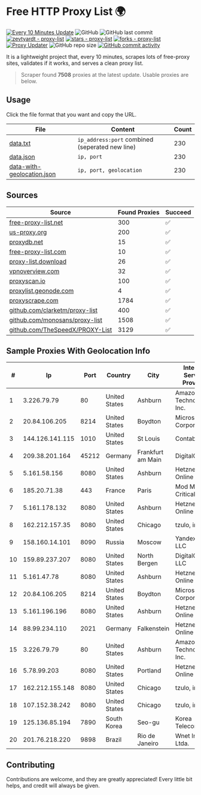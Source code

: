 
# Free HTTP Proxy List 🌍

[![Every 10 Minutes Update](https://github.com/mertguvencli/http-proxy-list/actions/workflows/main.yml/badge.svg?branch=main)](https://github.com/mertguvencli/http-proxy-list/actions/workflows/main.yml)
![GitHub](https://img.shields.io/github/license/mertguvencli/http-proxy-list)
![GitHub last commit](https://img.shields.io/github/last-commit/mertguvencli/http-proxy-list)
[![zevtyardt - proxy-list](https://img.shields.io/static/v1?label=zevtyardt&message=proxy-list&color=blue&logo=github)](https://github.com/zevtyardt/proxy-list "Go to GitHub repo")
[![stars - proxy-list](https://img.shields.io/github/stars/zevtyardt/proxy-list?style=social)](https://github.com/zevtyardt/proxy-list)
[![forks - proxy-list](https://img.shields.io/github/forks/zevtyardt/proxy-list?style=social)](https://github.com/zevtyardt/proxy-list)
[![Proxy Updater](https://github.com/zevtyardt/proxy-list/workflows/Proxy%20Updater/badge.svg)](https://github.com/zevtyardt/proxy-list/actions?query=workflow:"Proxy+Updater")
![GitHub repo size](https://img.shields.io/github/repo-size/zevtyardt/proxy-list)
[![GitHub commit activity](https://img.shields.io/github/commit-activity/m/zevtyardt/proxy-list?logo=commits)](https://github.com/zevtyardt/proxy-list/commits/main)

It is a lightweight project that, every 10 minutes, scrapes lots of free-proxy sites, validates if it works, and serves a clean proxy list.

> Scraper found **7508** proxies at the latest update. Usable proxies are below.

## Usage

Click the file format that you want and copy the URL.

|File|Content|Count|
|----|-------|-----|
|[data.txt](https://raw.githubusercontent.com/mertguvencli/http-proxy-list/main/proxy-list/data.txt)|`ip_address:port` combined (seperated new line)|230|
|[data.json](https://raw.githubusercontent.com/mertguvencli/http-proxy-list/main/proxy-list/data.json)|`ip, port`|230|
|[data-with-geolocation.json](https://raw.githubusercontent.com/mertguvencli/http-proxy-list/main/proxy-list/data-with-geolocation.json)|`ip, port, geolocation`|230|

## Sources

|Source|Found Proxies|Succeed|
|------|-------------|-------|
|[free-proxy-list.net](https://free-proxy-list.net)|300|✅|
|[us-proxy.org](https://www.us-proxy.org)|200|✅|
|[proxydb.net](http://proxydb.net)|15|✅|
|[free-proxy-list.com](https://free-proxy-list.com/?page=&port=&type%5B%5D=http&type%5B%5D=https&up_time=0&search=Search)|10|✅|
|[proxy-list.download](https://www.proxy-list.download/HTTP)|26|✅|
|[vpnoverview.com](https://vpnoverview.com/privacy/anonymous-browsing/free-proxy-servers)|32|✅|
|[proxyscan.io](https://www.proxyscan.io)|100|✅|
|[proxylist.geonode.com](https://proxylist.geonode.com/api/proxy-list?limit=300&page=1&sort_by=lastChecked&sort_type=desc&protocols=http,https)|4|✅|
|[proxyscrape.com](https://api.proxyscrape.com/v2/?request=displayproxies&protocol=http&timeout=10000&country=all&ssl=all&anonymity=all)|1784|✅|
|[github.com/clarketm/proxy-list](https://raw.githubusercontent.com/clarketm/proxy-list/master/proxy-list-raw.txt)|400|✅|
|[github.com/monosans/proxy-list](https://raw.githubusercontent.com/monosans/proxy-list/main/proxies/http.txt)|1508|✅|
|[github.com/TheSpeedX/PROXY-List](https://raw.githubusercontent.com/TheSpeedX/PROXY-List/master/http.txt)|3129|✅|


## Sample Proxies With Geolocation Info

|#|Ip|Port|Country|City|Internet Service Provider|
|-|--|----|-------|----|-------------------------|
|1|3.226.79.79|80|United States|Ashburn|Amazon Technologies Inc.|
|2|20.84.106.205|8214|United States|Boydton|Microsoft Corporation|
|3|144.126.141.115|1010|United States|St Louis|Contabo Inc.|
|4|209.38.201.164|45212|Germany|Frankfurt am Main|DigitalOcean|
|5|5.161.58.156|8080|United States|Ashburn|Hetzner Online GmbH|
|6|185.20.71.38|443|France|Paris|Mod Mission Critical LLC|
|7|5.161.178.132|8080|United States|Ashburn|Hetzner Online GmbH|
|8|162.212.157.35|8080|United States|Chicago|tzulo, inc.|
|9|158.160.14.101|8090|Russia|Moscow|Yandex.Cloud LLC|
|10|159.89.237.207|8080|United States|North Bergen|DigitalOcean, LLC|
|11|5.161.47.78|8080|United States|Ashburn|Hetzner Online GmbH|
|12|20.84.106.205|8214|United States|Boydton|Microsoft Corporation|
|13|5.161.196.196|8080|United States|Ashburn|Hetzner Online GmbH|
|14|88.99.234.110|2021|Germany|Falkenstein|Hetzner Online GmbH|
|15|3.226.79.79|80|United States|Ashburn|Amazon Technologies Inc.|
|16|5.78.99.203|8080|United States|Portland|Hetzner Online GmbH|
|17|162.212.155.148|8080|United States|Chicago|tzulo, inc.|
|18|107.152.38.242|8080|United States|Chicago|tzulo, inc.|
|19|125.136.85.194|7890|South Korea|Seo-gu|Korea Telecom|
|20|201.76.218.220|9898|Brazil|Rio de Janeiro|Wnet Internet Ltda.|



## Contributing

Contributions are welcome, and they are greatly appreciated! Every
little bit helps, and credit will always be given.

